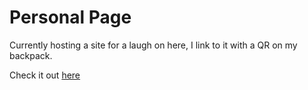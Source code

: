 # Personal Page

Currently hosting a site for a laugh on here, I link to it with a QR on my backpack.

Check it out [here](/qr/)
